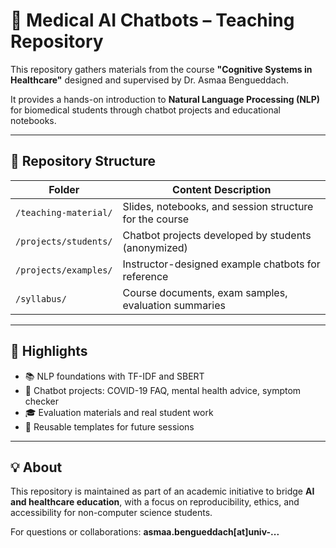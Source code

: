 # 🧠 Medical AI Chatbots – Teaching Repository

This repository gathers materials from the course **"Cognitive Systems in Healthcare"** designed and supervised by Dr. Asmaa Bengueddach.

It provides a hands-on introduction to **Natural Language Processing (NLP)** for biomedical students through chatbot projects and educational notebooks.

---

## 📂 Repository Structure

| Folder                        | Content Description                                       |
|------------------------------|-----------------------------------------------------------|
| `/teaching-material/`        | Slides, notebooks, and session structure for the course   |
| `/projects/students/`        | Chatbot projects developed by students (anonymized)       |
| `/projects/examples/`        | Instructor-designed example chatbots for reference        |
| `/syllabus/`                 | Course documents, exam samples, evaluation summaries      |

---

## 📌 Highlights

- 📚 NLP foundations with TF-IDF and SBERT
- 💬 Chatbot projects: COVID-19 FAQ, mental health advice, symptom checker
- 🎓 Evaluation materials and real student work
- 🧰 Reusable templates for future sessions

---

## 💡 About

This repository is maintained as part of an academic initiative to bridge **AI and healthcare education**, with a focus on reproducibility, ethics, and accessibility for non-computer science students.

For questions or collaborations: **asmaa.bengueddach[at]univ-...**
